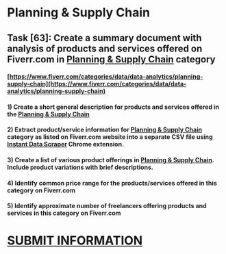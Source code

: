 # Planning & Supply Chain
## Task [63]: Create a summary document with analysis of products and services offered on Fiverr.com in [Planning & Supply Chain](https://www.fiverr.com/categories/data/data-analytics/planning-supply-chain) category
#### [https://www.fiverr.com/categories/data/data-analytics/planning-supply-chain](https://www.fiverr.com/categories/data/data-analytics/planning-supply-chain)
#### 1) Create a short general description for products and services offered in the [Planning & Supply Chain](https://www.fiverr.com/categories/data/data-analytics/planning-supply-chain)
#### 2) Extract product/service information for [Planning & Supply Chain](https://www.fiverr.com/categories/data/data-analytics/planning-supply-chain) category as listed on Fiverr.com website into a separate CSV file using [Instant Data Scraper](https://chrome.google.com/webstore/detail/instant-data-scraper/ofaokhiedipichpaobibbnahnkdoiiah) Chrome extension.
#### 3) Create a list of various product offerings in [Planning & Supply Chain](https://www.fiverr.com/categories/data/data-analytics/planning-supply-chain). Include product variations with brief descriptions.
#### 4) Identify common price range for the products/services offered in this category on Fiverr.com
#### 5) Identify approximate number of freelancers offering products and services in this category on Fiverr.com

# [SUBMIT INFORMATION](https://forms.office.com/r/8AEKjkLxKG)
